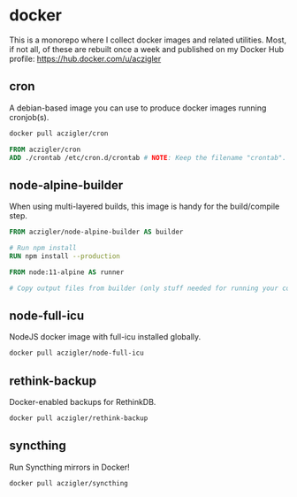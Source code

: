 # docker

This is a monorepo where I collect docker images and related utilities. Most, if not all, of these are rebuilt once a week and published on my Docker Hub profile: https://hub.docker.com/u/aczigler

## cron

A debian-based image you can use to produce docker images running cronjob(s).

```bash
docker pull aczigler/cron
```

```Dockerfile
FROM aczigler/cron
ADD ./crontab /etc/cron.d/crontab # NOTE: Keep the filename "crontab".
```

## node-alpine-builder

When using multi-layered builds, this image is handy for the build/compile step.

```Dockerfile
FROM aczigler/node-alpine-builder AS builder

# Run npm install
RUN npm install --production

FROM node:11-alpine AS runner

# Copy output files from builder (only stuff needed for running your code)

```

## node-full-icu

NodeJS docker image with full-icu installed globally.

```bash
docker pull aczigler/node-full-icu
```

## rethink-backup

Docker-enabled backups for RethinkDB.

```bash
docker pull aczigler/rethink-backup
```

## syncthing

Run Syncthing mirrors in Docker!

```bash
docker pull aczigler/syncthing
```
